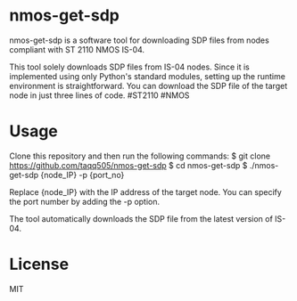 nmos-get-sdp
=====
nmos-get-sdp is a software tool for downloading SDP files from nodes compliant with ST 2110 NMOS IS-04.

This tool solely downloads SDP files from IS-04 nodes.
Since it is implemented using only Python's standard modules, setting up the runtime environment is straightforward.
You can download the SDP file of the target node in just three lines of code.
#ST2110 #NMOS

Usage
=====
Clone this repository and then run the following commands:
  $ git clone https://github.com/taqq505/nmos-get-sdp
  $ cd nmos-get-sdp
  $ ./nmos-get-sdp {node_IP} -p {port_no}

  Replace {node_IP} with the IP address of the target node.
You can specify the port number by adding the -p option.

The tool automatically downloads the SDP file from the latest version of IS-04.

License
=======

MIT

